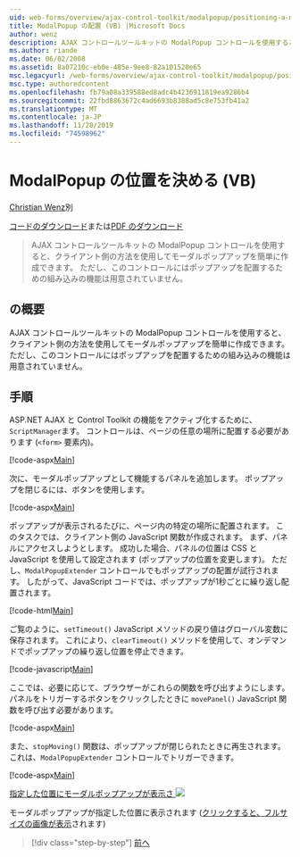 ```yaml
---
uid: web-forms/overview/ajax-control-toolkit/modalpopup/positioning-a-modalpopup-vb
title: ModalPopup の配置 (VB) |Microsoft Docs
author: wenz
description: AJAX コントロールツールキットの ModalPopup コントロールを使用すると、クライアント側の方法を使用してモーダルポップアップを簡単に作成できます。 ただし、コントロールは...
ms.author: riande
ms.date: 06/02/2008
ms.assetid: 8a07210c-eb0e-485e-9ee8-82a101520e65
msc.legacyurl: /web-forms/overview/ajax-control-toolkit/modalpopup/positioning-a-modalpopup-vb
msc.type: authoredcontent
ms.openlocfilehash: fb79a08a339588ed8adc4b4236911819ea9286b4
ms.sourcegitcommit: 22fbd8863672c4ad6693b8388ad5c8e753fb41a2
ms.translationtype: MT
ms.contentlocale: ja-JP
ms.lasthandoff: 11/28/2019
ms.locfileid: "74598962"
---
```

# <a name="positioning-a-modalpopup-vb"></a>ModalPopup の位置を決める (VB)

[Christian Wenz](https://github.com/wenz)別

[コードのダウンロード](https://download.microsoft.com/download/2/4/0/24052038-f942-4336-905b-b60ae56f0dd5/ModalPopup4.vb.zip)または[PDF のダウンロード](https://download.microsoft.com/download/b/6/a/b6ae89ee-df69-4c87-9bfb-ad1eb2b23373/modalpopup4VB.pdf)

> AJAX コントロールツールキットの ModalPopup コントロールを使用すると、クライアント側の方法を使用してモーダルポップアップを簡単に作成できます。 ただし、このコントロールにはポップアップを配置するための組み込みの機能は用意されていません。

## <a name="overview"></a>の概要

AJAX コントロールツールキットの ModalPopup コントロールを使用すると、クライアント側の方法を使用してモーダルポップアップを簡単に作成できます。 ただし、このコントロールにはポップアップを配置するための組み込みの機能は用意されていません。

## <a name="steps"></a>手順

ASP.NET AJAX と Control Toolkit の機能をアクティブ化するために、`ScriptManager`ます。 コントロールは、ページの任意の場所に配置する必要があります (`<form>` 要素内)。

[!code-aspx[Main](positioning-a-modalpopup-vb/samples/sample1.aspx)]

次に、モーダルポップアップとして機能するパネルを追加します。 ポップアップを閉じるには、ボタンを使用します。

[!code-aspx[Main](positioning-a-modalpopup-vb/samples/sample2.aspx)]

ポップアップが表示されるたびに、ページ内の特定の場所に配置されます。 このタスクでは、クライアント側の JavaScript 関数が作成されます。 まず、パネルにアクセスしようとします。 成功した場合、パネルの位置は CSS と JavaScript を使用して設定されます (ポップアップの位置を変更します)。 ただし、`ModalPopupExtender` コントロールでもポップアップの配置が試行されます。 したがって、JavaScript コードでは、ポップアップが1秒ごとに繰り返し配置されます。

[!code-html[Main](positioning-a-modalpopup-vb/samples/sample3.html)]

ご覧のように、`setTimeout()` JavaScript メソッドの戻り値はグローバル変数に保存されます。 これにより、`clearTimeout()` メソッドを使用して、オンデマンドでポップアップの繰り返し位置を停止できます。

[!code-javascript[Main](positioning-a-modalpopup-vb/samples/sample4.js)]

ここでは、必要に応じて、ブラウザーがこれらの関数を呼び出すようにします。 パネルをトリガーするボタンをクリックしたときに `movePanel()` JavaScript 関数を呼び出す必要があります。

[!code-aspx[Main](positioning-a-modalpopup-vb/samples/sample5.aspx)]

また、`stopMoving()` 関数は、ポップアップが閉じられたときに再生されます。これは、`ModalPopupExtender` コントロールでトリガーできます。

[!code-aspx[Main](positioning-a-modalpopup-vb/samples/sample6.aspx)]

[指定した位置にモーダルポップアップが表示さ ![](positioning-a-modalpopup-vb/_static/image2.png)](positioning-a-modalpopup-vb/_static/image1.png)

モーダルポップアップが指定した位置に表示されます ([クリックすると、フルサイズの画像が表示](positioning-a-modalpopup-vb/_static/image3.png)されます)

> [!div class="step-by-step"]
> [前へ](handling-postbacks-from-a-modalpopup-vb.md)
